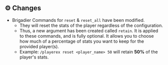 ## ⚙️ Changes

- Brigadier Commands for `reset` & `reset_all` have been modified.
  - They will reset the stats of the player regardless of the configuration.
  - Thus, a new argument has been created called `retain`. It is applied to these commands, and is fully optional. It allows you to choose how much of a percentage of stats you want to keep for the provided player(s).
  - Example: `/playerex reset <player_name> 50` will retain **50%** of the player's stats.